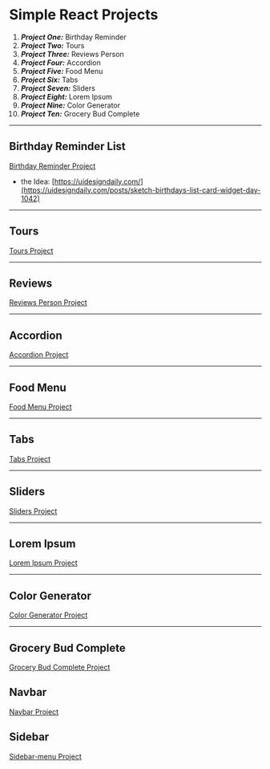 # Simple React Projects

1. **_Project One:_** Birthday Reminder
2. **_Project Two:_** Tours
3. **_Project Three:_** Reviews Person
4. **_Project Four:_** Accordion
5. **_Project Five:_** Food Menu
6. **_Project Six:_** Tabs
7. **_Project Seven:_** Sliders
8. **_Project Eight:_** Lorem Ipsum
9. **_Project Nine:_** Color Generator
10. **_Project Ten:_** Grocery Bud Complete

---

## Birthday Reminder List

[Birthday Reminder Project](https://react-birthday-reminder-list.netlify.app/)

- the Idea: [https://uidesigndaily.com/](https://uidesigndaily.com/posts/sketch-birthdays-list-card-widget-day-1042)

---

## Tours

[Tours Project](https://my-react-tours-project.netlify.app/)

---

## Reviews

[Reviews Person Project](https://react-reviews-random-person-project.netlify.app/)

---

## Accordion

[Accordion Project](https://react-accordion-questions-project.netlify.app/)

---

## Food Menu

[Food Menu Project](https://react-food-menu-project.netlify.app/)

---

## Tabs

[Tabs Project](https://the-react-tabs-project.netlify.app/)

---

## Sliders

[Sliders Project](https://react-sliders-project.netlify.app/)

---

## Lorem Ipsum

[Lorem Ipsum Project](https://react-lorem-ipsums-project.netlify.app/)

---

## Color Generator

[Color Generator Project](https://react-unique-color-generator-project.netlify.app/)

---

## Grocery Bud Complete

[Grocery Bud Complete Project](https://react-grocery-bud-complete-project.netlify.app/)

## Navbar

[Navbar Project](https://react-nav-bar-project.netlify.app/)

## Sidebar

[Sidebar-menu Project](https://react-side-bar-modal-project.netlify.app/)
